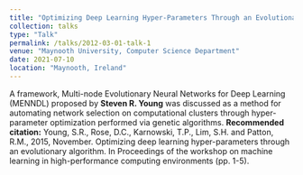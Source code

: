 ```yaml
---
title: "Optimizing Deep Learning Hyper-Parameters Through an Evolutionary Algorithm"
collection: talks
type: "Talk"
permalink: /talks/2012-03-01-talk-1
venue: "Maynooth University, Computer Science Department"
date: 2021-07-10
location: "Maynooth, Ireland"
---
```


A framework, Multi-node Evolutionary Neural Networks for Deep Learning (MENNDL) proposed by **Steven R. Young** was discussed as a method for automating network selection on computational clusters through hyper-parameter optimization performed via genetic algorithms. **Recommended citation:** Young, S.R., Rose, D.C., Karnowski, T.P., Lim, S.H. and Patton, R.M., 2015, November. Optimizing deep learning hyper-parameters through an evolutionary algorithm. In Proceedings of the workshop on machine learning in high-performance computing environments (pp. 1-5).

